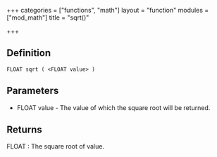 +++
categories = ["functions", "math"]
layout = "function"
modules = ["mod_math"]
title = "sqrt()"

+++

## Definition

    FLOAT sqrt ( <FLOAT value> )

## Parameters

- FLOAT value - The value of which the square root will be returned.

## Returns

FLOAT : The square root of value.
